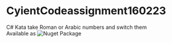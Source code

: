 # CyientCodeassignment160223
C# Kata take Roman or Arabic numbers and switch them <br/>
Available as ![Nuget](https://img.shields.io/nuget/v/RomanArabicNumeralsTst?color=blue&style=flat-square) Package

